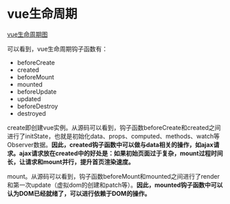 # vue生命周期

[vue生命周期图](https://cn.vuejs.org/v2/guide/instance.html#%E7%94%9F%E5%91%BD%E5%91%A8%E6%9C%9F%E5%9B%BE%E7%A4%BA)

可以看到，vue生命周期钩子函数有：
* beforeCreate
* created
* beforeMount
* mounted
* beforeUpdate
* updated
* beforeDestroy
* destroyed

create即创建vue实例。从源码可以看到，钩子函数beforeCreate和created之间进行了initState，也就是初始化data、props、computed、methods、watch等Observer数据。**因此，created钩子函数中可以做与data相关的操作，如ajax请求。ajax请求放在created中的好处是：如果初始页面过于复杂，mount过程时间长，让请求和mount并行，提升首页渲染速度。**

mount。从源码可以看到，钩子函数beforeMount和mounted之间进行了render和第一次update（虚拟dom的创建和patch等）。**因此，mounted钩子函数中可以认为DOM已经就绪了，可以进行依赖于DOM的操作。**